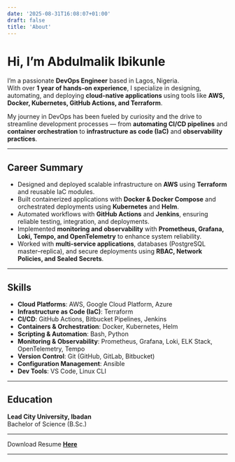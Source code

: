 ```yaml
---
date: '2025-08-31T16:08:07+01:00'
draft: false
title: 'About'
---
```


# Hi, I’m Abdulmalik Ibikunle  

I’m a passionate **DevOps Engineer** based in Lagos, Nigeria.  
With over **1 year of hands-on experience**, I specialize in designing, automating, and deploying **cloud-native applications** using tools like **AWS, Docker, Kubernetes, GitHub Actions, and Terraform**.  

My journey in DevOps has been fueled by curiosity and the drive to streamline development processes — from **automating CI/CD pipelines** and **container orchestration** to **infrastructure as code (IaC)** and **observability practices**.  

---

## Career Summary  

- Designed and deployed scalable infrastructure on **AWS** using **Terraform** and reusable IaC modules.  
- Built containerized applications with **Docker & Docker Compose** and orchestrated deployments using **Kubernetes** and **Helm**.  
- Automated workflows with **GitHub Actions** and **Jenkins**, ensuring reliable testing, integration, and deployments.  
- Implemented **monitoring and observability** with **Prometheus, Grafana, Loki, Tempo, and OpenTelemetry** to enhance system reliability.  
- Worked with **multi-service applications**, databases (PostgreSQL master–replica), and secure deployments using **RBAC, Network Policies, and Sealed Secrets**.  

---

## Skills  

- **Cloud Platforms**: AWS, Google Cloud Platform, Azure  
- **Infrastructure as Code (IaC)**: Terraform  
- **CI/CD**: GitHub Actions, Bitbucket Pipelines, Jenkins  
- **Containers & Orchestration**: Docker, Kubernetes, Helm  
- **Scripting & Automation**: Bash, Python  
- **Monitoring & Observability**: Prometheus, Grafana, Loki, ELK Stack, OpenTelemetry, Tempo  
- **Version Control**: Git (GitHub, GitLab, Bitbucket)  
- **Configuration Management**: Ansible  
- **Dev Tools**: VS Code, Linux CLI  

---

## Education  

**Lead City University, Ibadan**  
Bachelor of Science (B.Sc.)  

---

Download Resume [**Here**](/resume.pdf)

---